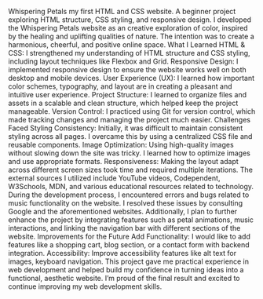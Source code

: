 Whispering Petals my first HTML and CSS website.
A beginner project exploring HTML structure, CSS styling, and responsive design.
I developed the Whispering Petals website as an creative exploration of color, inspired by the healing and uplifting qualities of nature. The intention was to create a harmonious, cheerful, and positive online space.
What I Learned
HTML & CSS: I strengthened my understanding of HTML structure and CSS styling, including layout techniques like Flexbox and Grid.
Responsive Design: I implemented responsive design to ensure the website works well on both desktop and mobile devices.
User Experience (UX): I learned how important color schemes, typography, and layout are in creating a pleasant and intuitive user experience.
Project Structure: I learned to organize files and assets in a scalable and clean structure, which helped keep the project manageable.
Version Control: I practiced using Git for version control, which made tracking changes and managing the project much easier.
Challenges Faced
Styling Consistency: Initially, it was difficult to maintain consistent styling across all pages. I overcame this by using a centralized CSS file and reusable components.
Image Optimization: Using high-quality images without slowing down the site was tricky. I learned how to optimize images and use appropriate formats.
Responsiveness: Making the layout adapt across different screen sizes took time and required multiple iterations.
The external sources I utilized include YouTube videos, Codependent, W3Schools, MDN, and various educational resources related to technology. During the development process, I encountered errors and bugs related to music functionality on the website. I resolved these issues by consulting Google and the aforementioned websites. Additionally, I plan to further enhance the project by integrating features such as petal animations, music interactions, and linking the navigation bar with different sections of the website.
Improvements for the Future
Add Functionality: I would like to add features like a shopping cart, blog section, or a contact form with backend integration.
Accessibility: Improve accessibility features like alt text for images, keyboard navigation.
This project gave me practical experience in web development and helped build my confidence in turning ideas into a functional, aesthetic website. I’m proud of the final result and excited to continue improving my web development skills.